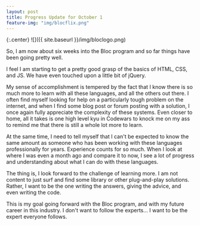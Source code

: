 ```yaml
---
layout: post
title: Progress Update for October 1
feature-img: "img/blocflix.png"
---
```


{:.center}
![]({{ site.baseurl }}/img/bloclogo.png)

So, I am now about six weeks into the Bloc program and so far things have been going pretty well.

I feel I am starting to get a pretty good grasp of the basics of HTML, CSS, and JS. We have even touched upon a little bit of jQuery. 

My sense of accomplishment is tempered by the fact that I know there is so much more to learn with all these languages, and all the others out there. I often find myself looking for help on a particularly tough problem on the internet, and when I find some blog post or forum posting with a solution, I once again fully appreciate the complexity of these systems. Even closer to home, all it takes is one high level kyu in Codewars to knock me on my ass to remind me that there is still a whole lot more to learn.

At the same time, I need to tell myself that I can't be expected to know the same amount as someone who has been working with these languages professionally for years. Experience counts for so much. When I look at where I was even a month ago and compare it to now, I see a lot of progress and understanding about what I can do with these languages.

The thing is, I look forward to the challenge of learning more. I am not content to just surf and find some library or other plug-and-play solutions. Rather, I want to be the one writing the answers, giving the advice, and even writing the code.

This is my goal going forward with the Bloc program, and with my future career in this industry. I don't want to follow the experts... I want to be the expert everyone follows. 
